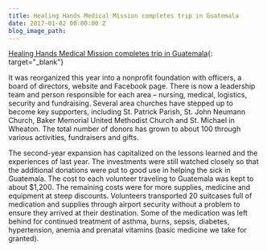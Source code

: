 ```yaml
---
title: Healing Hands Medical Mission completes trip in Guatemala
date: 2017-01-02 00:00:00 Z
blog_image_path: 
---
```


[Healing Hands Medical Mission completes trip in Guatemala](https://www.kcchronicle.com/2016/07/07/guest-view-healing-hands-medical-mission-completes-trip-in-guatemala/ai2xf8u/){: target="_blank"}

It was reorganized this year into a nonprofit foundation with officers, a board of directors, website and Facebook page. There is now a leadership team and person responsible for each area – nursing, medical, logistics, security and fundraising. Several area churches have stepped up to become key supporters, including St. Patrick Parish, St. John Neumann Church, Baker Memorial United Methodist Church and St. Michael in Wheaton. The total number of donors has grown to about 100 through various activities, fundraisers and gifts.

The second-year expansion has capitalized on the lessons learned and the experiences of last year. The investments were still watched closely so that the additional donations were put to good use in helping the sick in Guatemala. The cost to each volunteer traveling to Guatemala was kept to about $1,200. The remaining costs were for more supplies, medicine and equipment at steep discounts. Volunteers transported 20 suitcases full of medication and supplies through airport security without a problem to ensure they arrived at their destination. Some of the medication was left behind for continued treatment of asthma, burns, sepsis, diabetes, hypertension, anemia and prenatal vitamins (basic medicine we take for granted).